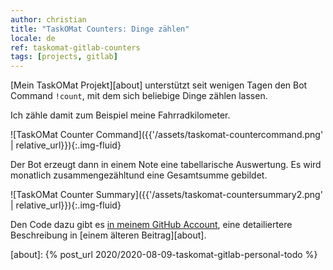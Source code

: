```yaml
---
author: christian
title: "TaskOMat Counters: Dinge zählen"
locale: de
ref: taskomat-gitlab-counters
tags: [projects, gitlab]
---
```


[Mein TaskOMat Projekt][about]
unterstützt seit wenigen Tagen den Bot Command `!count`, mit dem sich beliebige
Dinge zählen lassen.

Ich zähle damit zum Beispiel meine Fahrradkilometer.

![TaskOMat Counter Command]({{'/assets/taskomat-countercommand.png' | relative_url}}){:.img-fluid}

Der Bot erzeugt dann in einem Note eine tabellarische Auswertung.
Es wird monatlich zusammengezähltund eine Gesamtsumme gebildet.

![TaskOMat Counter Summary]({{'/assets/taskomat-countersummary2.png' | relative_url}}){:.img-fluid}

Den Code dazu gibt es [in meinem GitHub Account][taskomat], eine detailiertere Beschreibung
in [einem älteren Beitrag][about].

[taskomat]: https://github.com/perryflynn/taskomat
[about]: {% post_url 2020/2020-08-09-taskomat-gitlab-personal-todo %}
